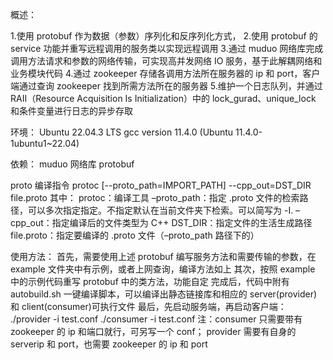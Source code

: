 概述：

1.使用 protobuf 作为数据（参数）序列化和反序列化方式， 2.使用 protobuf 的 service 功能并重写远程调用的服务类以实现远程调用 3.通过 muduo 网络库完成调用方法请求和参数的网络传输，可实现高并发网络 IO 服务，基于此解耦网络和业务模块代码 4.通过 zookeeper 存储各调用方法所在服务器的 ip 和 port，客户端通过查询 zookeeper 找到所需方法所在的服务器 5.维护一个日志队列，并通过 RAII（Resource Acquisition Is Initialization）中的 lock_gurad、unique_lock 和条件变量进行日志的异步存取

环境： Ubuntu 22.04.3 LTS gcc version 11.4.0 (Ubuntu 11.4.0-1ubuntu1~22.04)

依赖： muduo 网络库 protobuf

proto 编译指令 protoc [--proto_path=IMPORT_PATH] --cpp_out=DST_DIR file.proto
其中： protoc：编译工具
–proto_path：指定 .proto 文件的检索路径，可以多次指定指定。不指定默认在当前文件夹下检索。可以简写为 -I.
–cpp_out：指定编译后的文件类型为 C++
DST_DIR：指定文件的生活生成路径
file.proto：指定要编译的 .proto 文件（–proto_path 路径下的）

使用方法：
首先，需要使用上述 protobuf 编写服务方法和需要传输的参数，在 example 文件夹中有示例，或者上网查询，编译方法如上
其次，按照 example 中的示例代码重写 protobuf 中的类方法，功能自定
完成后，代码中附有 autobuild.sh 一键编译脚本，可以编译出静态链接库和相应的 server(provider)和 client(consumer)可执行文件
最后，先启动服务端，再启动客户端： ./provider -i test.conf ./consumer -i test.conf
注：consumer 只需要带有 zookeeper 的 ip 和端口就行，可另写一个 conf；
provider 需要有自身的 serverip 和 port，也需要 zookeeper 的 ip 和 port
